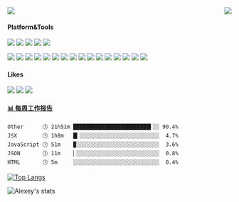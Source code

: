 <div style="display:flex">
<div style="flex:1"><img  src="https://blog-static.cnblogs.com/files/penglianger/timg.gif"></div>
<div><img src="https://weather-icon.journeyad.repl.co/@dongguan?v=1" align="right"></div>
</div>

#### Platform&Tools

[![](https://img.shields.io/badge/Linux-BT%20Panel-33aadd?style=flat-square&logo=linux&logoColor=ffffff)](https://www.bt.cn/)
[![](https://img.shields.io/badge/macOS-Yosemite+-292e33?style=flat-square&logo=apple&logoColor=ffffff)](https://www.apple.com/)
[![](https://img.shields.io/badge/Windows-10-2376bc?style=flat-square&logo=windows&logoColor=ffffff)](https://www.microsoft.com/windows/get-windows-10)
[![](https://img.shields.io/badge/IDE-Visual%20Studio%20Code-blue?style=flat-square&logo=visual-studio-code&logoColor=ffffff)](https://code.visualstudio.com/)
[![](https://img.shields.io/badge/iPhone-11-999999?style=flat-square&logo=apple&logoColor=ffffff)](https://www.apple.com/)

[![](https://img.shields.io/badge/-Vue.js-4fc08d?style=flat-square&logo=vue.js&logoColor=ffffff)](https://vuejs.org/)
[![](https://img.shields.io/badge/-Element%20UI-409eff?style=flat-square&logo=&logoColor=ffffff)](https://element.eleme.cn/2.0/#/zh-CN)
[![](https://img.shields.io/badge/-Less-1d365d?style=flat-square&logo=less&logoColor=white)](http://lesscss.org/)
[![](https://img.shields.io/badge/-NPM-cb3837?style=flat-square&logo=npm&logoColor=white)](https://npmjs.com/)
[![](https://img.shields.io/badge/-Webpack-2b3a42?style=flat-square&logo=webpack&logoColor=white)](https://webpack.js.org/)
[![](https://img.shields.io/badge/-JavaScript-f7e018?style=flat-square&logo=javascript&logoColor=white)](https://developer.mozilla.org/zh-CN/docs/Web/JavaScript)
[![](https://img.shields.io/badge/-CSS3-1572B6?style=flat-square&logo=css3&logoColor=white)](https://www.w3.org/Style/CSS/)
[![](https://img.shields.io/badge/-HTML5-E34F26?style=flat-square&logo=html5&logoColor=white)](https://html.spec.whatwg.org/)
[![](https://img.shields.io/badge/-TypeScript-007acc?style=flat-square&logo=typescript&logoColor=white)](https://www.typescriptlang.org/)
[![](https://img.shields.io/badge/-mongoDB-003545?style=flat-square&logo=mongodb&logoColor=white)](https://www.mongodb.com/)
[![](https://img.shields.io/badge/-Git-f05032?style=flat-square&logo=git&logoColor=white)](https://git-scm.com/)
[![](https://img.shields.io/badge/-Node.js-43853d?style=flat-square&logo=node.js&logoColor=ffffff)](https://nodejs.org/)
[![](https://img.shields.io/badge/-Linux-fcc624?style=flat-square&logo=linux&logoColor=white)](https://www.linuxfoundation.org/)
[![](https://img.shields.io/badge/-Nginx-269539?style=flat-square&logo=nginx&logoColor=ffffff)](https://nginx.org/)
[![](https://img.shields.io/badge/-Adobe%20Photoshop-001e36?style=flat-square&logo=Adobe%20Photoshop&logoColor=ffffff)](https://www.adobe.com/cn/products/photoshop.html)
[![](https://img.shields.io/badge/-Adobe%20Premiere%20Pro-00005b?style=flat-square&logo=Adobe%20Premiere%20Pro&logoColor=ffffff)](https://www.adobe.com/cn/products/premiere.html)

#### Likes

[![](https://img.shields.io/badge/-Riot%20Games-d32936?style=flat-square&logo=Riot%20Games&logoColor=ffffff)](https://www.riotgames.com/zh-cn)
[![](https://img.shields.io/badge/Steam-171a21?style=flat-square&logo=steam&logoColor=ffffff)](https://steamcommunity.com/profiles/76561198355306679/)
[![](https://img.shields.io/badge/Bilibili-00a1d6?style=flat-square&logo=Bilibili&logoColor=ffffff)](https://www.bilibili.com/)

<!-- waka-box start -->
#### <a href="https://gist.github.com/0f01f40b3bb2df8efb39f7b13682bd49" target="_blank">📊 每周工作报告</a>
```text
Other      🕓 21h51m ████████████████████████▍░░ 90.4%
JSX        🕓 1h8m   █▎░░░░░░░░░░░░░░░░░░░░░░░░░  4.7%
JavaScript 🕓 51m    ▉░░░░░░░░░░░░░░░░░░░░░░░░░░  3.6%
JSON       🕓 11m    ▏░░░░░░░░░░░░░░░░░░░░░░░░░░  0.8%
HTML       🕓 5m     ░░░░░░░░░░░░░░░░░░░░░░░░░░░  0.4%
```
<!-- Powered by https://github.com/journey-ad/waka-box-go . -->
<!-- waka-box end -->

[![Top Langs](https://github-readme-stats.vercel.app/api/top-langs/?username=pl-fe&layout=compact)](https://github.com/anuraghazra/github-readme-stats)

![Alexey's stats](https://github-readme-stats.vercel.app/api?username=pl-fe&show_icons=true)


